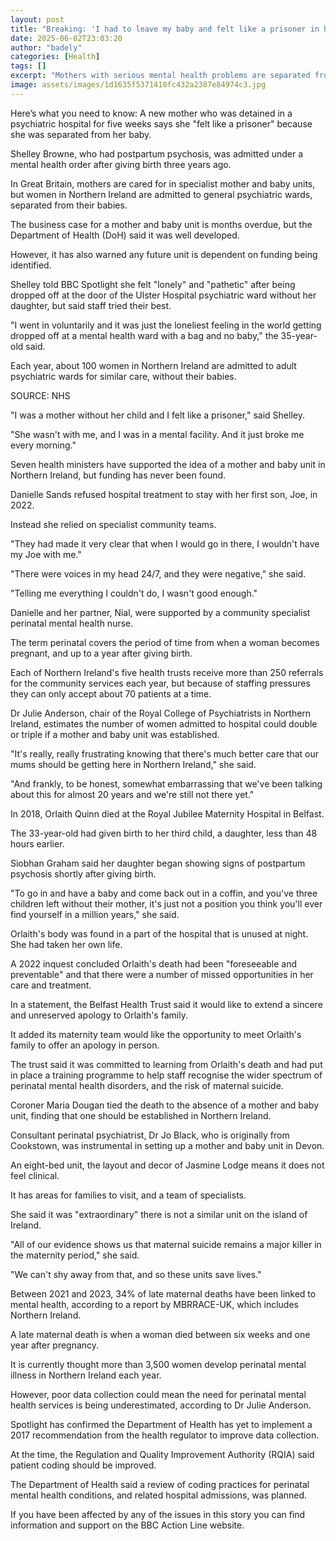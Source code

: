 ```yaml
---
layout: post
title: "Breaking: 'I had to leave my baby and felt like a prisoner in hospital'"
date: 2025-06-02T23:03:20
author: "badely"
categories: [Health]
tags: []
excerpt: "Mothers with serious mental health problems are separated from their babies in Northern Ireland, unlike the rest of the UK."
image: assets/images/1d1635f5371410fc432a2387e84974c3.jpg
---
```


Here’s what you need to know: A new mother who was detained in a psychiatric hospital for five weeks says she "felt like a prisoner" because she was separated from her baby.

Shelley Browne, who had postpartum psychosis, was admitted under a mental health order after giving birth three years ago.

In Great Britain, mothers are cared for in specialist mother and baby units, but women in Northern Ireland are admitted to general psychiatric wards, separated from their babies.

The business case for a mother and baby unit is months overdue, but the Department of Health (DoH) said it was well developed.

However, it has also warned any future unit is dependent on funding being identified.

Shelley told BBC Spotlight she felt "lonely" and "pathetic" after being dropped off at the door of the Ulster Hospital psychiatric ward without her daughter, but said staff tried their best.

"I went in voluntarily and it was just the loneliest feeling in the world getting dropped off at a mental health ward with a bag and no baby," the 35-year-old said.

Each year, about 100 women in Northern Ireland are admitted to adult psychiatric wards for similar care, without their babies.

SOURCE: NHS

"I was a mother without her child and I felt like a prisoner," said Shelley.

"She wasn't with me, and I was in a mental facility. And it just broke me every morning."

Seven health ministers have supported the idea of a mother and baby unit in Northern Ireland, but funding has never been found.

Danielle Sands refused hospital treatment to stay with her first son, Joe, in 2022.

Instead she relied on specialist community teams.

"They had made it very clear that when I would go in there, I wouldn't have my Joe with me."

"There were voices in my head 24/7, and they were negative," she said.

"Telling me everything I couldn't do, I wasn't good enough."

Danielle and her partner, Nial, were supported by a community specialist perinatal mental health nurse.

The term perinatal covers the period of time from when a woman becomes pregnant, and up to a year after giving birth.

Each of Northern Ireland's five health trusts receive more than 250 referrals for the community services each year, but because of staffing pressures they can only accept about 70 patients at a time.

Dr Julie Anderson, chair of the Royal College of Psychiatrists in Northern Ireland, estimates the number of women admitted to hospital could double or triple if a mother and baby unit was established.

"It's really, really frustrating knowing that there's much better care that our mums should be getting here in Northern Ireland," she said.

"And frankly, to be honest, somewhat embarrassing that we've been talking about this for almost 20 years and we're still not there yet."

In 2018, Orlaith Quinn died at the Royal Jubilee Maternity Hospital in Belfast.

The 33-year-old had given birth to her third child, a daughter, less than 48 hours earlier.

Siobhan Graham said her daughter began showing signs of postpartum psychosis shortly after giving birth.

"To go in and have a baby and come back out in a coffin, and you've three children left without their mother, it's just not a position you think you'll ever find yourself in a million years," she said.

Orlaith's body was found in a part of the hospital that is unused at night. She had taken her own life.

A 2022 inquest concluded Orlaith's death had been "foreseeable and preventable" and that there were a number of missed opportunities in her care and treatment.

In a statement, the Belfast Health Trust said it would like to extend a sincere and unreserved apology to Orlaith's family.

It added its maternity team would like the opportunity to meet Orlaith's family to offer an apology in person.

The trust said it was committed to learning from Orlaith's death and had put in place a training programme to help staff recognise the wider spectrum of perinatal mental health disorders, and the risk of maternal suicide.

Coroner Maria Dougan tied the death to the absence of a mother and baby unit, finding that one should be established in Northern Ireland.

Consultant perinatal psychiatrist, Dr Jo Black, who is originally from Cookstown, was instrumental in setting up a mother and baby unit in Devon.

An eight-bed unit, the layout and decor of Jasmine Lodge means it does not feel clinical.

It has areas for families to visit, and a team of specialists.

She said it was "extraordinary" there is not a similar unit on the island of Ireland.

"All of our evidence shows us that maternal suicide remains a major killer in the maternity period," she said.

"We can't shy away from that, and so these units save lives."

Between  2021 and 2023, 34% of late maternal deaths have been linked to mental health, according to a report by MBRRACE-UK, which includes Northern Ireland. 

A late maternal death is when a woman died between six weeks and one year after pregnancy.

It is currently thought more than 3,500 women develop perinatal mental illness in Northern Ireland each year.

However, poor data collection could mean the need for perinatal mental health services is being underestimated, according to Dr Julie Anderson.

Spotlight has confirmed the Department of Health has yet to implement a 2017 recommendation from the health regulator to improve data collection.

At the time, the Regulation and Quality Improvement Authority (RQIA) said patient coding should be improved.

The Department of Health said a review of coding practices for perinatal mental health conditions, and related hospital admissions, was planned.

If you have been affected by any of the issues in this story you can find information and support on the BBC Action Line website.

